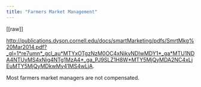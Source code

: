 ```yaml
---
title: "Farmers Market Management"
---
```

[[raw]]

http://publications.dyson.cornell.edu/docs/smartMarketing/pdfs/SmrtMkg%20Mar2014.pdf?_gl=1*re7umn*_gcl_au*MTYxOTgzNzM0OC4xNjkyNDIwMDY1*_ga*MTU1NDA4NTUyMS4xNjg4NTg1MzA4*_ga_PJ9SLZ1H8W*MTY5MjQyMDA2NC4xLjEuMTY5MjQyMDkwMy41MS4wLjA.

Most farmers market managers are not compensated.